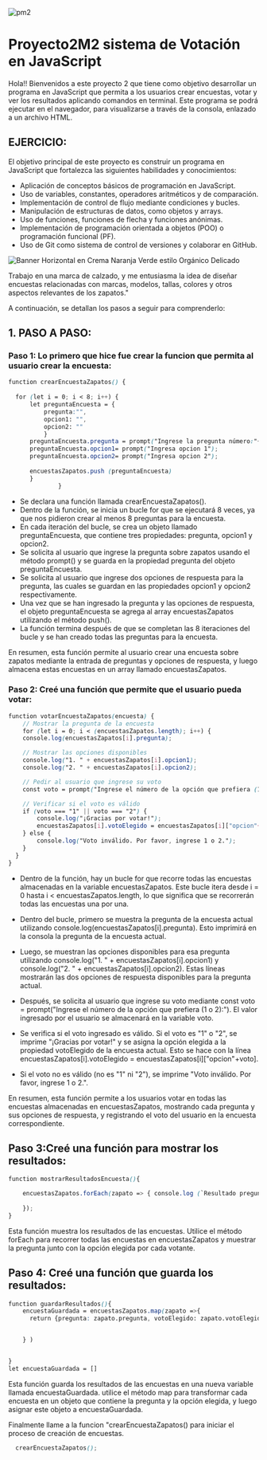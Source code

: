 ![pm2](https://github.com/Mariavaleriavarela/Proyecto2M2/assets/162743143/4aa002a8-3123-49fc-8316-d2055b3693d3)

# Proyecto2M2 sistema de Votación en JavaScript
Hola!! Bienvenidos a este proyecto 2 que tiene como objetivo desarrollar un programa en JavaScript que permita a los usuarios crear encuestas, votar y ver los resultados aplicando comandos en terminal. Este programa se podrá ejecutar en el navegador, para visualizarse a través de la consola, enlazado a un archivo HTML.


## EJERCICIO:
El objetivo principal de este proyecto es construir un programa en JavaScript que fortalezca las siguientes habilidades y conocimientos:

- Aplicación de conceptos básicos de programación en JavaScript.
- Uso de variables, constantes, operadores aritméticos y de comparación.
- Implementación de control de flujo mediante condiciones y bucles.
- Manipulación de estructuras de datos, como objetos y arrays.
- Uso de funciones, funciones de flecha y funciones anónimas.
- Implementación de programación orientada a objetos (POO) o programación funcional (PF).
- Uso de Git como sistema de control de versiones y colaborar en GitHub.


![Banner Horizontal en Crema Naranja Verde estilo Orgánico Delicado](https://github.com/Mariavaleriavarela/Proyecto2M2/assets/162743143/bf1fc960-32a0-4574-8415-676dae876199)


Trabajo en una marca de calzado, y me entusiasma la idea de diseñar encuestas relacionadas con marcas, modelos, tallas, colores y otros aspectos relevantes de los zapatos."

A continuación, se detallan los pasos a seguir para comprenderlo:

## 1. PASO A PASO:
### Paso 1: Lo primero que hice fue crear la funcion que permita al usuario crear la encuesta:

  ```scss
  function crearEncuestaZapatos() {
    
    for (let i = 0; i < 8; i++) {
        let preguntaEncuesta = {
            pregunta:"",
            opcion1: "",
            opcion2: ""
            }
        preguntaEncuesta.pregunta = prompt("Ingrese la pregunta número:"+ (i + 1) + "sobre zapatos")
        preguntaEncuesta.opcion1= prompt("Ingresa opcion 1");
        preguntaEncuesta.opcion2= prompt("Ingresa opcion 2");
    
        encuestasZapatos.push (preguntaEncuesta)
        }
                }
  ```

- Se declara una función llamada crearEncuestaZapatos().
- Dentro de la función, se inicia un bucle for que se ejecutará 8 veces, ya que nos pidieron crear al menos 8 preguntas para la encuesta.
- En cada iteración del bucle, se crea un objeto llamado preguntaEncuesta, que contiene tres propiedades: pregunta, opcion1 y opcion2.
- Se solicita al usuario que ingrese la pregunta sobre zapatos usando el método prompt() y se guarda en la propiedad pregunta del objeto preguntaEncuesta.
- Se solicita al usuario que ingrese dos opciones de respuesta para la pregunta, las cuales se guardan en las propiedades opcion1 y opcion2 respectivamente.
- Una vez que se han ingresado la pregunta y las opciones de respuesta, el objeto preguntaEncuesta se agrega al array encuestasZapatos utilizando el método push().
- La función termina después de que se completan las 8 iteraciones del bucle y se han creado todas las preguntas para la encuesta.
  
En resumen, esta función permite al usuario crear una encuesta sobre zapatos mediante la entrada de preguntas y opciones de respuesta, y luego almacena estas encuestas en un array llamado encuestasZapatos.

  
### Paso 2: Creé una función que permite que el usuario pueda votar:

```scss
function votarEncuestaZapatos(encuesta) {
    // Mostrar la pregunta de la encuesta
    for (let i = 0; i < (encuestasZapatos.length); i++) {
    console.log(encuestasZapatos[i].pregunta);

    // Mostrar las opciones disponibles
    console.log("1. " + encuestasZapatos[i].opcion1);
    console.log("2. " + encuestasZapatos[i].opcion2);

    // Pedir al usuario que ingrese su voto
    const voto = prompt("Ingrese el número de la opción que prefiera (1 o 2):");

    // Verificar si el voto es válido
    if (voto === "1" || voto === "2") {
        console.log("¡Gracias por votar!");
        encuestasZapatos[i].votoElegido = encuestasZapatos[i]["opcion"+voto]
    } else {
        console.log("Voto inválido. Por favor, ingrese 1 o 2.");
    }
  }
}
  ```

- Dentro de la función, hay un bucle for que recorre todas las encuestas almacenadas en la variable encuestasZapatos. Este bucle itera desde i = 0 hasta i < encuestasZapatos.length, lo que significa que se recorrerán todas las encuestas una por una.

- Dentro del bucle, primero se muestra la pregunta de la encuesta actual utilizando console.log(encuestasZapatos[i].pregunta). Esto imprimirá en la consola la pregunta de la encuesta actual.

- Luego, se muestran las opciones disponibles para esa pregunta utilizando console.log("1. " + encuestasZapatos[i].opcion1) y console.log("2. " + encuestasZapatos[i].opcion2). Estas líneas mostrarán las dos opciones de respuesta disponibles para la pregunta actual.

- Después, se solicita al usuario que ingrese su voto mediante const voto = prompt("Ingrese el número de la opción que prefiera (1 o 2):"). El valor ingresado por el usuario se almacenará en la variable voto.

- Se verifica si el voto ingresado es válido. Si el voto es "1" o "2", se imprime "¡Gracias por votar!" y se asigna la opción elegida a la propiedad votoElegido de la encuesta actual. Esto se hace con la línea encuestasZapatos[i].votoElegido = encuestasZapatos[i]["opcion"+voto].

- Si el voto no es válido (no es "1" ni "2"), se imprime "Voto inválido. Por favor, ingrese 1 o 2.".

 En resumen, esta función permite a los usuarios votar en todas las encuestas almacenadas en encuestasZapatos, mostrando cada pregunta y sus opciones de respuesta, y registrando el voto del usuario en la encuesta correspondiente.


##  Paso 3:Creé una función para mostrar los resultados:

```scss
function mostrarResultadosEncuesta(){

    encuestasZapatos.forEach(zapato => { console.log (`Resultado pregunta ${zapato.pregunta}: ${zapato.votoElegido}`)
        
    });
}

  ```
Esta función muestra los resultados de las encuestas. Utilice el método forEach para recorrer todas las encuestas en encuestasZapatos y muestrar la pregunta junto con la opción elegida por cada votante.

##  Paso 4: Creé una función que guarda los resultados:

```scss
function guardarResultados(){
    encuestaGuardada = encuestasZapatos.map(zapato =>{ 
      return {pregunta: zapato.pregunta, votoElegido: zapato.votoElegido}


    } )


}
let encuestaGuardada = []

  ```
Esta función guarda los resultados de las encuestas en una nueva variable llamada encuestaGuardada. utilice el método map para transformar cada encuesta en un objeto que contiene la pregunta y la opción elegida, y luego asignar este objeto a encuestaGuardada.

Finalmente llame a la funcion "crearEncuestaZapatos() para iniciar el proceso de creación de encuestas.

```scss 
  crearEncuestaZapatos();
 ```



